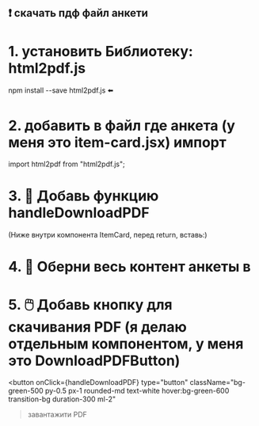 ## ❗️ скачать пдф файл анкети

# 1. установить Библиотеку: html2pdf.js

npm install --save html2pdf.js ⬅️

# 2. добавить в файл где анкета (у меня это item-card.jsx) импорт

import html2pdf from "html2pdf.js";

# 3. 🔧 Добавь функцию handleDownloadPDF

(Ниже внутри компонента ItemCard, перед return, вставь:)

<!-- const handleDownloadPDF = () => {
  const element = document.getElementById("pdf-content");
  if (!element) return;

  html2pdf()
    .from(element)
    .set({
      margin: 0.5,
      filename: "anketa.pdf",
      image: { type: "jpeg", quality: 0.98 },
      html2canvas: { scale: 2 },
      jsPDF: { unit: "in", format: "a4", orientation: "portrait" },
    })
    .save();
}; -->

# 4. 🧱 Оберни весь контент анкеты в <div id="pdf-content">

<div id="pdf-content" className="shadow-md max-w-[824px] mx-auto">

# 5. 🖱️ Добавь кнопку для скачивания PDF (я делаю отдельным компонентом, у меня это DownloadPDFButton)

<button
onClick={handleDownloadPDF}
type="button"
className="bg-green-500 py-0.5 px-1 rounded-md text-white hover:bg-green-600 transition-bg duration-300 ml-2"

> завантажити PDF
> </button>
